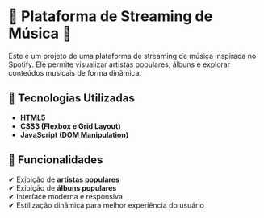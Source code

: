 # 🎵 Plataforma de Streaming de Música 🎵

Este é um projeto de uma plataforma de streaming de música inspirada no Spotify. Ele permite visualizar artistas populares, álbuns e explorar conteúdos musicais de forma dinâmica.

## 🚀 Tecnologias Utilizadas

- **HTML5**  
- **CSS3 (Flexbox e Grid Layout)**  
- **JavaScript (DOM Manipulation)**  

## 📌 Funcionalidades

✔ Exibição de **artistas populares**  
✔ Exibição de **álbuns populares**  
✔ Interface moderna e responsiva  
✔ Estilização dinâmica para melhor experiência do usuário  


